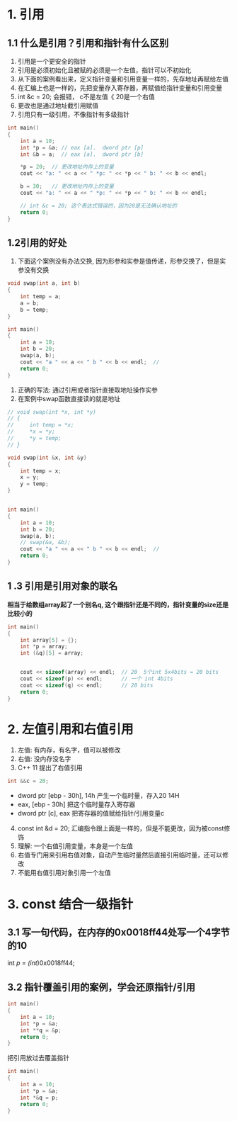 # 1. 引用
## 1.1 什么是引用？引用和指针有什么区别
1. 引用是一个更安全的指针
2. 引用是必须初始化且被赋的必须是一个左值，指针可以不初始化
3. 从下面的案例看出来，定义指针变量和引用变量一样的，先存地址再赋给左值
4. 在汇编上也是一样的，先把变量存入寄存器，再赋值给指针变量和引用变量
5. int &c = 20; 会报错， c不是左值《 20是一个右值
6. 更改也是通过地址截引用赋值
7. 引用只有一级引用，不像指针有多级指针
```cpp
int main()
{
    int a = 10;
    int *p = &a; // eax [a].  dword ptr [p] 
    int &b = a;  // eax [a].  dword ptr [b] 

    *p = 20;  // 更改地址内存上的变量
    cout << "a: " << a << " *p: " << *p << " b: " << b << endl;

    b = 30;   // 更改地址内存上的变量
    cout << "a: " << a << " *p: " << *p << " b: " << b << endl;

    // int &c = 20; 这个表达式错误的，因为20是无法确认地址的
    return 0;
}
```
## 1.2引用的好处
1. 下面这个案例没有办法交换, 因为形参和实参是值传递，形参交换了，但是实参没有交换
```cpp
void swap(int a, int b)
{
    int temp = a;
    a = b;
    b = temp;
}

int main()
{
    int a = 10;
    int b = 20;
    swap(a, b);
    cout << "a " << a << " b " << b << endl;  // 
    return 0;
}
```
1. 正确的写法: 通过引用或者指针直接取地址操作实参
2. 在案例中swap函数直接读的就是地址
```cpp
// void swap(int *x, int *y)
// {
//     int temp = *x;
//     *x = *y;
//     *y = temp;
// }

void swap(int &x, int &y)
{
    int temp = x;
    x = y;
    y = temp;
}


int main()
{
    int a = 10;
    int b = 20;
    swap(a, b);  
    // swap(&a, &b); 
    cout << "a " << a << " b " << b << endl;  // 
    return 0;
}
```
## 1 .3 引用是引用对象的联名
**相当于给数组array起了一个别名q, 这个跟指针还是不同的，指针变量的size还是比较小的**
```cpp
int main()
{
    int array[5] = {};
    int *p = array;
    int (&q)[5] = array;


    cout << sizeof(array) << endl;  // 20  5个int 5x4bits = 20 bits
    cout << sizeof(p) << endl;      // 一个 int 4bits
    cout << sizeof(q) << endl;      // 20 bits
    return 0;
}
```
# 2. 左值引用和右值引用
1. 左值: 有内存，有名字，值可以被修改
2. 右值: 没内存没名字
3. C++ 11 提出了右值引用 
```cpp
int &&c = 20;
```
   - dword ptr [ebp - 30h], 14h   产生一个临时量，存入20   14H
   - eax, [ebp - 30h]             把这个临时量存入寄存器
   - dword ptr [c], eax           把寄存器的值赋给指针/引用变量c
4. const int &d = 20;     汇编指令跟上面是一样的，但是不能更改，因为被const修饰
5. 理解: 一个右值引用变量，本身是一个左值
6. 右值专门用来引用右值对象，自动产生临时量然后直接引用临时量，还可以修改
7. 不能用右值引用对象引用一个左值

# 3. const 结合一级指针
## 3.1 写一句代码，在内存的0x0018ff44处写一个4字节的10
int *p = (int*)0x0018ff44;
## 3.2 指针覆盖引用的案例，学会还原指针/引用
```cpp
int main()
{
    int a = 10;
    int *p = &a;
    int **q = &p;
    return 0;
}
```
把引用放过去覆盖指针
```cpp
int main()
{
    int a = 10;
    int *p = &a;
    int *&q = p;
    return 0;
}
```